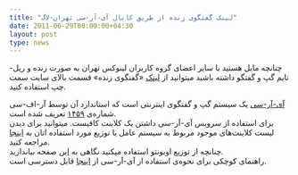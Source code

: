 ```yaml
---
title: "لینک گفتگوی زنده از طریق کانال آی-آر-سی تهران-لاگ"
date: 2011-06-29T00:00:00+04:30
layout: post
type: news
---
```

چنانچه مایل هستید با سایر اعضای گروه کاربران لینوکس تهران به صورت زنده و ریل-تایم گپ و گفتگو داشته باشید میتوانید از [لینک](http://webchat.freenode.net/?randomnick=1&channels=tehlug&prompt=1&uio=d4) «گفتگوی زنده» قسمت بالای سایت سمت چپ استفاده کنید.

[آی-آر-سی](http://en.wikipedia.org/wiki/Internet_Relay_Chat) یک سیستم گپ و گفتگوی اینترنتی است که استاندارد آن توسط آر-اف-سی شماره‌ی [۱۴۵۹](http://tools.ietf.org/html/rfc1459) تعریف شده است.  
برای استفاده از سرویس آی-آر-سی داشتن یک کلاینت کافیست. میتوانید برای دیدن لیست کلاینت‌های موجود مربوط به سیستم عامل یا توزیع مورد استفاده اتان به [اینجا](http://www.ircreviews.org/clients/) مراجعه کنید.  
چنانچه از توزیع اوبونتو استفاده میکنید نگاهی به [این](https://wiki.ubuntu.com/InternetRelayChat) صفحه بیاندازید.  
راهنمای کوچکی برای نحوه‌ی استفاده از آی-آر-سی از [اینجا](http://www.linux.com/archive/articles/61439) قابل دسترسی است.



